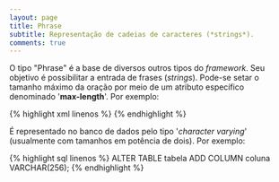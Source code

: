 ```yaml
---
layout: page
title: Phrase
subtitle: Representação de cadeias de caracteres (*strings*).
comments: true
---
```


O tipo "Phrase" é a base de diversos outros tipos do *framework*. Seu objetivo é possibilitar a entrada de frases (*strings*). Pode-se setar o tamanho máximo da oração por meio de um atributo específico denominado '**max-length**'. Por exemplo:

{% highlight xml linenos %}
<field
	type="Phrase"
	column="nome_da_coluna"
	label="My Test Field | pt_BR: Meu Campo Teste | es_ES: Meu Campo Teste"
	max-length="256"
/>
{% endhighlight %}

É representado no banco de dados pelo tipo '*character varying*' (usualmente com tamanhos em potência de dois). Por exemplo:

{% highlight sql linenos %}
ALTER TABLE tabela ADD COLUMN coluna VARCHAR(256);
{% endhighlight %}
